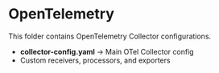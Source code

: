 # OpenTelemetry

This folder contains OpenTelemetry Collector configurations.

- **collector-config.yaml** → Main OTel Collector config
- Custom receivers, processors, and exporters
